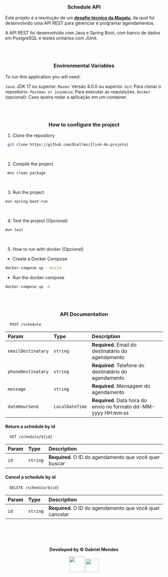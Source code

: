 <div align="center">

### Schedule API

</div>

Este projeto é a resolução de um **[desafio técnico da Magalu](https://github.com/Biellms/CodeChallenges/blob/main/Magalu%20Challenge/Desafio%20T%C3%A9cnico%20API%20Comunica%C3%A7%C3%A3o.pdf)**, da qual foi desenvolvido uma API REST para gerenciar e programar agendamentos. 
 
A API REST foi desenvolvida com Java e Spring Boot, com banco de dados em PostgreSQL e testes unitarios com JUnit.

<br>

#

<div align="center">

### Environmental Variables

</div>

To run this application you will need:

`Java`: JDK 17 ou superior.
`Maven`: Versão 4.0.0 ou superior.
`Git`: Para clonar o repositório.
`Postman or insomnia`: Para executar as requisições.
`Docker` (opcional): Caso queira rodar a aplicação em um container.

<div align="center">

<br>

#

### How to configure the project

</div>

1. Clone the repository

```bash
 git clone https://github.com/Biellms/{link-do-projeto}
```

<br>

2. Compile the project

```bash
 mvn clean package
```

<br>

3. Run the project

```bash
mvn spring-boot:run
```

<br>

4. Test the project (Opcional)

```bash
mvn test
```

<br>

5. How to run with docker (Opcional)

- Create a Docker Compose

```bash
docker-compose up --build
```

- Run the docker compose

```bash
docker-compose up -d
```

<br>

#

<div align="center">

### API Documentation

</div>

```http
  POST /schedule
```

| Param   | Type       | Description                           |
| :---------- | :--------- | :---------------------------------- |
| `emailDestinatary` | `string` | **Required**. Email do destinatário do agendamento |
| `phoneDestinatary` | `string` | **Required**. Telefone do destinatário do agendamento |
| `message` | `string` | **Required**. Mensagem do agendamento |
| `dateHourSend` | `LocalDateTime` | **Required**. Data hora do envio no formato dd-MM-yyyy HH:mm:ss |

#### Return a schedule by id

```http
  GET /schedule/${id}
```

| Param   | Type       | Description                                   |
| :---------- | :--------- | :------------------------------------------ |
| `id`      | `string` | **Required**. O ID do agendamento que você quer buscar |

#### Cancel a schedule by id

```http
  DELETE /schedule/${id}
```

| Param   | Type       | Description                                   |
| :---------- | :--------- | :------------------------------------------ |
| `id`      | `string` | **Required**. O ID do agendamento que você quer cancelar |

<br><br>

#

<div align="center">

**Developed by © Gabriel Mendes**

<a href="https://www.linkedin.com/in/gabriel-mendes-0706ab1b8" target="_blank"><img src="https://img.shields.io/badge/-Linkedin-blue" width="50px" target="_blank"></a> <a href="https://github.com/Biellms" target="_blank"><img src="https://img.shields.io/badge/-Github-gray" width="43px" target="_blank"></a>

</div>